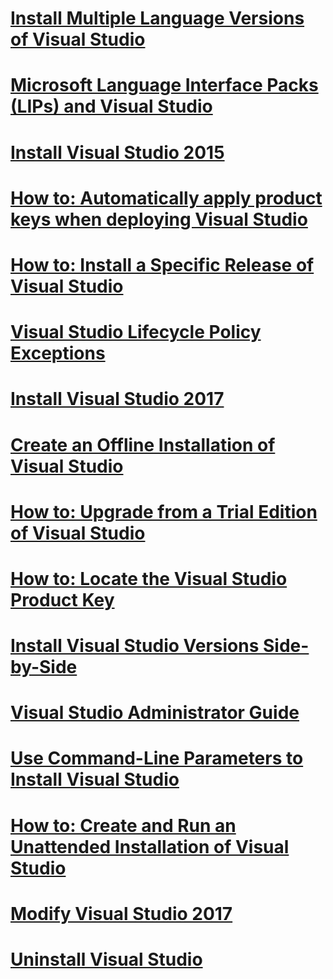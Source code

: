 # [Install Multiple Language Versions of Visual Studio](install-multiple-language-versions-of-visual-studio.md)
# [Microsoft Language Interface Packs (LIPs) and Visual Studio](microsoft-language-interface-packs-lips-and-visual-studio.md)
# [Install Visual Studio 2015](install-visual-studio-2015.md)
# [How to: Automatically apply product keys when deploying Visual Studio](how-to-automatically-apply-product-keys-when-deploying-visual-studio.md)
# [How to: Install a Specific Release of Visual Studio](how-to-install-a-specific-release-of-visual-studio.md)
# [Visual Studio Lifecycle Policy Exceptions](visual-studio-lifecycle-policy-exceptions.md)
# [Install Visual Studio 2017](install-visual-studio-15-preview-5.md)
# [Create an Offline Installation of Visual Studio](create-an-offline-installation-of-visual-studio.md)
# [How to: Upgrade from a Trial Edition of Visual Studio](how-to-upgrade-from-a-trial-edition-of-visual-studio.md)
# [How to: Locate the Visual Studio Product Key](how-to-locate-the-visual-studio-product-key.md)
# [Install Visual Studio Versions Side-by-Side](install-visual-studio-versions-side-by-side.md)
# [Visual Studio Administrator Guide](visual-studio-administrator-guide.md)
# [Use Command-Line Parameters to Install Visual Studio](use-command-line-parameters-to-install-visual-studio.md)
# [How to: Create and Run an Unattended Installation of Visual Studio](how-to-create-and-run-an-unattended-installation-of-visual-studio.md)
# [Modify Visual Studio 2017](modify-visual-studio-15-preview-5.md)
# [Uninstall Visual Studio](uninstall-visual-studio.md)

